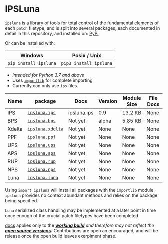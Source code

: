# IPSLuna
`ipsluna`  is a library of tools for total control of the fundamental elements of each `patch` filetype, and is split into several packages, each documented in detail in this repository, and installed on: [PyPi]( https://pypi.org/project/ipsluna/)

Or can be installed with:

|Windows|Posix / Unix|
|--|--|
|`pip install ipsluna`  | `pip3 install ipsluna` |
 - *Intended for Python 3.7 and above*
 - Uses [`importlib`](https://docs.python.org/3/library/importlib.html) for complete importing
 - Currently can only use `ips` files.
 

|Name | package |Docs| Version| Module Size | File Docs|
|--|--|--|--|--|--|
|IPS|[`ipsluna.ips`](https://github.com/BrettefromNesUniverse/ipsluna/blob/main/src/ipsluna/ips/__init__.py)| [ipsluna.ips](https://github.com/BrettefromNesUniverse/ipsluna/blob/main/docs/ipsluna.ips_docs.md) |0.9|13.2 KB |None |
|BPS|[`ipsluna.bps`]()|Not yet|alpha|5.85 KB|None
|Xdelta|[`ipsluna.xdelta`]()|Not yet|None|None|None
|PPF|[`ipsluna.ppf`]()|Not yet|None|None|None
|UPS|[`ipsluna.ups`]()|Not yet|None|None|None
|APS|[`ipsluna.aps`]()|Not yet|None|None|None
|RUP|[`ipsluna.rup`]()|Not yet|None|None|None
|NPS|[`ipsluna.nps`]()|Not yet|None|None|None
|Luna|[`ipsluna.luna`]()|Not yet|None|None|None

Using `import ipsluna` will install all packages with the `importlib` module. `ipsluna` provides no context abundant methods and relies on the package being specified.

`Luna` serialized class handling may be implemented at a later point in time once enough of the crucial patch filetypes have been completed.

[docs](https://github.com/BrettefromNesUniverse/ipsluna/tree/main/docs) applies only to the ***[working build](https://pypi.org/project/ipsluna/)** and therefore may not reflect the **[open source versions](https://github.com/BrettefromNesUniverse/ipsluna/blob/main/src/ipsluna/).*** Contributions are open an encouraged, and will be release once the open build leaves exerpiment phase.
